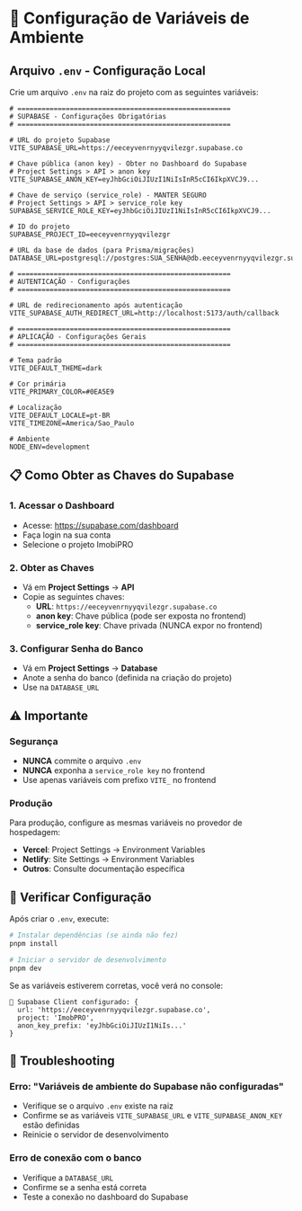 # 🔧 Configuração de Variáveis de Ambiente

## Arquivo `.env` - Configuração Local

Crie um arquivo `.env` na raiz do projeto com as seguintes variáveis:

```env
# =====================================================
# SUPABASE - Configurações Obrigatórias
# =====================================================

# URL do projeto Supabase
VITE_SUPABASE_URL=https://eeceyvenrnyyqvilezgr.supabase.co

# Chave pública (anon key) - Obter no Dashboard do Supabase
# Project Settings > API > anon key
VITE_SUPABASE_ANON_KEY=eyJhbGciOiJIUzI1NiIsInR5cCI6IkpXVCJ9...

# Chave de serviço (service_role) - MANTER SEGURO
# Project Settings > API > service_role key
SUPABASE_SERVICE_ROLE_KEY=eyJhbGciOiJIUzI1NiIsInR5cCI6IkpXVCJ9...

# ID do projeto
SUPABASE_PROJECT_ID=eeceyvenrnyyqvilezgr

# URL da base de dados (para Prisma/migrações)
DATABASE_URL=postgresql://postgres:SUA_SENHA@db.eeceyvenrnyyqvilezgr.supabase.co:5432/postgres

# =====================================================
# AUTENTICAÇÃO - Configurações
# =====================================================

# URL de redirecionamento após autenticação
VITE_SUPABASE_AUTH_REDIRECT_URL=http://localhost:5173/auth/callback

# =====================================================
# APLICAÇÃO - Configurações Gerais
# =====================================================

# Tema padrão
VITE_DEFAULT_THEME=dark

# Cor primária
VITE_PRIMARY_COLOR=#0EA5E9

# Localização
VITE_DEFAULT_LOCALE=pt-BR
VITE_TIMEZONE=America/Sao_Paulo

# Ambiente
NODE_ENV=development
```

## 📋 Como Obter as Chaves do Supabase

### 1. Acessar o Dashboard
- Acesse: https://supabase.com/dashboard
- Faça login na sua conta
- Selecione o projeto ImobiPRO

### 2. Obter as Chaves
- Vá em **Project Settings** → **API**
- Copie as seguintes chaves:
  - **URL**: `https://eeceyvenrnyyqvilezgr.supabase.co`
  - **anon key**: Chave pública (pode ser exposta no frontend)
  - **service_role key**: Chave privada (NUNCA expor no frontend)

### 3. Configurar Senha do Banco
- Vá em **Project Settings** → **Database**
- Anote a senha do banco (definida na criação do projeto)
- Use na `DATABASE_URL`

## ⚠️ Importante

### Segurança
- **NUNCA** commite o arquivo `.env` 
- **NUNCA** exponha a `service_role key` no frontend
- Use apenas variáveis com prefixo `VITE_` no frontend

### Produção
Para produção, configure as mesmas variáveis no provedor de hospedagem:
- **Vercel**: Project Settings → Environment Variables
- **Netlify**: Site Settings → Environment Variables
- **Outros**: Consulte documentação específica

## 🧪 Verificar Configuração

Após criar o `.env`, execute:

```bash
# Instalar dependências (se ainda não fez)
pnpm install

# Iniciar o servidor de desenvolvimento
pnpm dev
```

Se as variáveis estiverem corretas, você verá no console:
```
🔗 Supabase Client configurado: {
  url: 'https://eeceyvenrnyyqvilezgr.supabase.co',
  project: 'ImobPRO',
  anon_key_prefix: 'eyJhbGciOiJIUzI1NiIs...'
}
```

## 🚨 Troubleshooting

### Erro: "Variáveis de ambiente do Supabase não configuradas"
- Verifique se o arquivo `.env` existe na raiz
- Confirme se as variáveis `VITE_SUPABASE_URL` e `VITE_SUPABASE_ANON_KEY` estão definidas
- Reinicie o servidor de desenvolvimento

### Erro de conexão com o banco
- Verifique a `DATABASE_URL`
- Confirme se a senha está correta
- Teste a conexão no dashboard do Supabase 